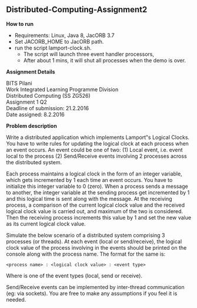 ## Distributed-Computing-Assignment2

**How to run**

- Requirements: Linux, Java 8, JacORB 3.7  
- Set JACORB_HOME to JacORB path.
- run the script lamport-clock.sh.   
   - The script will launch three event handler processors,  
   - After about 1 mins, it will shut all processes when the demo is over. 

**Assignment Details**

BITS Pilani  
Work Integrated Learning Programme Division  
Distributed Computing (SS ZG526)  
Assignment 1 Q2  
Deadline of submission: 21.2.2016  
Date assigned: 8.2.2016  
  

**Problem description**
  
Write a distributed application which implements Lamport‟s Logical Clocks. You have to
write rules for updating the logical clock at each process when an event occurs. An event could
be one of two: (1) Local event, i.e. event local to the process (2) Send/Receive events involving
2 processes across the distributed system.  

Each process maintains a logical clock in the form of an integer variable, which gets incremented by 1 each time an event occurs. You have to initialize this integer variable to 0 (zero). When a process sends a message to another, the integer variable at the sending process get incremented by 1 and this logical time is sent along with the message. At the receiving process, a comparison of the current logical clock value and the received logical clock value is carried out, and maximum of the two is considered. Then the receiving process increments this value by 1 and set the new value as its current logical clock value.

Simulate the below scenario of a distributed system comprising 3 processes (or threads). At each event (local or send/receive), the logical clock value of the process involving in the events should be printed on the console along with the process name. The format for the same is:

	<process name> : <logical clock value> : <event type>

Where <event type> is one of the event types (local, send or receive).

Send/Receive events can be implemented by inter-thread communication (eg: via sockets). You are free to make any assumptions if you feel it is needed.

